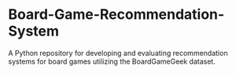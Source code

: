 # Board-Game-Recommendation-System
A Python repository for developing and evaluating recommendation systems for board games utilizing the BoardGameGeek dataset.
